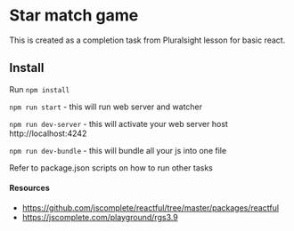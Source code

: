 # Star match game
This is created as a completion task from Pluralsight lesson for basic react.

## Install
Run `npm install`

`npm run start` - this will run web server and watcher

`npm run dev-server` - this will activate your web server host http://localhost:4242

`npm run dev-bundle` - this will bundle all your js into one file

Refer to package.json scripts on how to run other tasks

#### Resources
- https://github.com/jscomplete/reactful/tree/master/packages/reactful
- https://jscomplete.com/playground/rgs3.9
